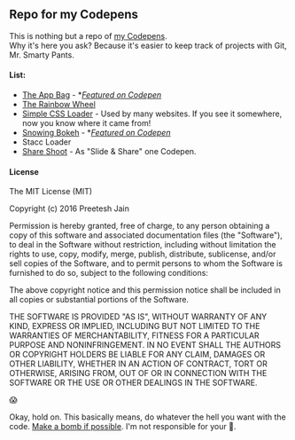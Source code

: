 ## Repo for my Codepens
  
This is nothing but a repo of [my Codepens](http://codepen.io/preeteshjain).  
Why it's here you ask? Because it's easier to keep track of projects with Git, Mr. Smarty Pants.
  
#### List:
* [The App Bag](http://codepen.io/preeteshjain/details/LEQPVp/) - **[Featured on Codepen](http://i.imgur.com/dDwv3oB.png)*
* [The Rainbow Wheel](http://codepen.io/preeteshjain/details/jEaXOL)
* [Simple CSS Loader](http://codepen.io/preeteshjain/details/KpvygJ) - Used by many websites. If you see it somewhere, now you know where it came from!
* [Snowing Bokeh](http://codepen.io/preeteshjain/details/EPEdPz) - **[Featured on Codepen](http://i.imgur.com/jeVqJ6q.png)*
* Stacc Loader
* [Share Shoot](http://codepen.io/preeteshjain/details/ONQQgK) - As "Slide & Share" one Codepen.
  
#### License

The MIT License (MIT)
  
Copyright (c) 2016 Preetesh Jain
  
Permission is hereby granted, free of charge, to any person obtaining a copy
of this software and associated documentation files (the "Software"), to deal
in the Software without restriction, including without limitation the rights
to use, copy, modify, merge, publish, distribute, sublicense, and/or sell
copies of the Software, and to permit persons to whom the Software is
furnished to do so, subject to the following conditions:
  
The above copyright notice and this permission notice shall be included in all
copies or substantial portions of the Software.
  
THE SOFTWARE IS PROVIDED "AS IS", WITHOUT WARRANTY OF ANY KIND, EXPRESS OR
IMPLIED, INCLUDING BUT NOT LIMITED TO THE WARRANTIES OF MERCHANTABILITY,
FITNESS FOR A PARTICULAR PURPOSE AND NONINFRINGEMENT. IN NO EVENT SHALL THE
AUTHORS OR COPYRIGHT HOLDERS BE LIABLE FOR ANY CLAIM, DAMAGES OR OTHER
LIABILITY, WHETHER IN AN ACTION OF CONTRACT, TORT OR OTHERWISE, ARISING FROM,
OUT OF OR IN CONNECTION WITH THE SOFTWARE OR THE USE OR OTHER DEALINGS IN THE
SOFTWARE.
  
:scream:
  
Okay, hold on. This basically means, do whatever the hell you want with the code. [Make a bomb if possible](http://codepen.io/zachstronaut/full/liwfd/). I'm not responsible for your :hankey:.
